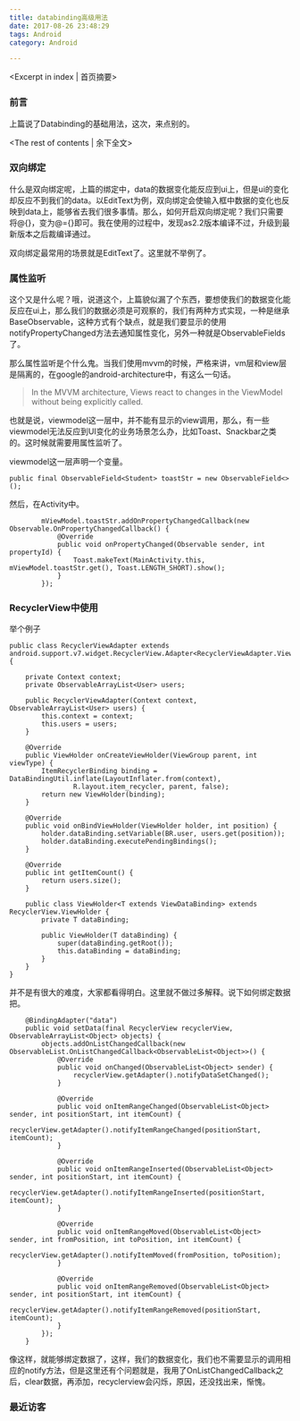 ```yaml
---
title: databinding高级用法
date: 2017-08-26 23:48:29
tags: Android
category: Android

---
```

<Excerpt in index | 首页摘要>
### 前言

上篇说了Databinding的基础用法，这次，来点别的。

<!-- more -->
<The rest of contents | 余下全文>




### 双向绑定

什么是双向绑定呢，上篇的绑定中，data的数据变化能反应到ui上，但是ui的变化却反应不到我们的data。以EditText为例，双向绑定会使输入框中数据的变化也反映到data上，能够省去我们很多事情。那么，如何开启双向绑定呢？我们只需要将@{}，变为@={}即可。我在使用的过程中，发现as2.2版本编译不过，升级到最新版本之后裁编译通过。

双向绑定最常用的场景就是EditText了。这里就不举例了。

### 属性监听

这个又是什么呢？哦，说道这个，上篇貌似漏了个东西，要想使我们的数据变化能反应在ui上，那么我们的数据必须是可观察的，我们有两种方式实现，一种是继承BaseObservable，这种方式有个缺点，就是我们要显示的使用notifyPropertyChanged方法去通知属性变化，另外一种就是ObservableFields了。

那么属性监听是个什么鬼。当我们使用mvvm的时候，严格来讲，vm层和view层是隔离的，在google的android-architecture中，有这么一句话。
>In the MVVM architecture, Views react to changes in the ViewModel without being explicitly called. 

也就是说，viewmodel这一层中，并不能有显示的view调用，那么，有一些viewmodel无法反应到UI变化的业务场景怎么办，比如Toast、Snackbar之类的。这时候就需要用属性监听了。

viewmodel这一层声明一个变量。

```
public final ObservableField<Student> toastStr = new ObservableField<>();
```

然后，在Activity中。

```
        mViewModel.toastStr.addOnPropertyChangedCallback(new Observable.OnPropertyChangedCallback() {
            @Override
            public void onPropertyChanged(Observable sender, int propertyId) {
                Toast.makeText(MainActivity.this, mViewModel.toastStr.get(), Toast.LENGTH_SHORT).show();
            }
        });
```


### RecyclerView中使用

举个例子

```
public class RecyclerViewAdapter extends android.support.v7.widget.RecyclerView.Adapter<RecyclerViewAdapter.ViewHolder> {

    private Context context;
    private ObservableArrayList<User> users;

    public RecyclerViewAdapter(Context context, ObservableArrayList<User> users) {
        this.context = context;
        this.users = users;
    }

    @Override
    public ViewHolder onCreateViewHolder(ViewGroup parent, int viewType) {
        ItemRecyclerBinding binding = DataBindingUtil.inflate(LayoutInflater.from(context),
                R.layout.item_recycler, parent, false);
        return new ViewHolder(binding);
    }

    @Override
    public void onBindViewHolder(ViewHolder holder, int position) {
        holder.dataBinding.setVariable(BR.user, users.get(position));
        holder.dataBinding.executePendingBindings();
    }

    @Override
    public int getItemCount() {
        return users.size();
    }

    public class ViewHolder<T extends ViewDataBinding> extends RecyclerView.ViewHolder {
        private T dataBinding;

        public ViewHolder(T dataBinding) {
            super(dataBinding.getRoot());
            this.dataBinding = dataBinding;
        }
    }
}
```

并不是有很大的难度，大家都看得明白。这里就不做过多解释。说下如何绑定数据把。

```
    @BindingAdapter("data")
    public void setData(final RecyclerView recyclerView, ObservableArrayList<Object> objects) {
        objects.addOnListChangedCallback(new ObservableList.OnListChangedCallback<ObservableList<Object>>() {
            @Override
            public void onChanged(ObservableList<Object> sender) {
                recyclerView.getAdapter().notifyDataSetChanged();
            }

            @Override
            public void onItemRangeChanged(ObservableList<Object> sender, int positionStart, int itemCount) {
                recyclerView.getAdapter().notifyItemRangeChanged(positionStart, itemCount);
            }

            @Override
            public void onItemRangeInserted(ObservableList<Object> sender, int positionStart, int itemCount) {
                recyclerView.getAdapter().notifyItemRangeInserted(positionStart, itemCount);
            }

            @Override
            public void onItemRangeMoved(ObservableList<Object> sender, int fromPosition, int toPosition, int itemCount) {
                recyclerView.getAdapter().notifyItemMoved(fromPosition, toPosition);
            }

            @Override
            public void onItemRangeRemoved(ObservableList<Object> sender, int positionStart, int itemCount) {
                recyclerView.getAdapter().notifyItemRangeRemoved(positionStart, itemCount);
            }
        });
    }
```

像这样，就能够绑定数据了，这样，我们的数据变化，我们也不需要显示的调用相应的notify方法，但是这里还有个问题就是，我用了OnListChangedCallback之后，clear数据，再添加，recyclerview会闪烁，原因，还没找出来，惭愧。

### 最近访客
<ul class="ds-recent-visitors" data-num-items="46" data-avatar-size="40"></ul>